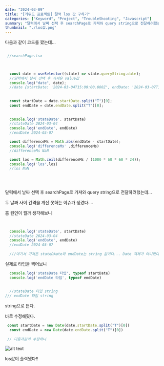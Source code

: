 ```yaml
---
date: "2024-03-09"
title: "[키워드 프로젝트] 달력 los 값 구하기"
categories: ["Keyword", "Project", "TroubleShooting", "Javascript"]
summary: "달력에서 날짜 선택 후 searchPage로 가져와 query string으로 전달하려했는데… 두 날짜 사이 간격을 계산 못하는 이슈가 생겼다."
thumbnail: "./los값.png"
---
```




다음과 같이 코드를 짰는데… 

```jsx

 //searchPage.tsx

  
  
  const date = useSelector((state) => state.queryString.date);
  //달력에서 날짜 선택 후 가져온 value값
  console.log("date", date);
  //date {startDate: '2024-03-04T15:00:00.000Z', endDate: '2024-03-07T14:59:59.999Z'}
  
  
  const startDate = date.startDate.split("T")[0];
  const endDate = date.endDate.split("T")[0];
  
  
  console.log('stateDate', startDate)
  //stateDate 2024-03-04
  console.log('endDate', endDate)
  //endDate 2024-03-07

  const differenceMs = Math.abs(endDate - startDate);
  console.log('differenceMs' ,differenceMs)
  //differenceMs NaN

  const los = Math.ceil(differenceMs / (1000 * 60 * 60 * 24));
  console.log('los',los)
  //los NaN
  
  
  
```

달력에서 날짜 선택 후 searchPage로 가져와 query string으로 전달하려했는데…

두 날짜 사이 간격을 계산 못하는 이슈가 생겼다….

흠 원인이 뭘까 생각해보니

```jsx
  
  
  console.log('stateDate', startDate)
  //stateDate 2024-03-04
  console.log('endDate', endDate)
  //endDate 2024-03-07
  
  ///여기서 가져온 stateDAate와 endDate는 string 값이다... Date 객체가 아니였다.
```

실제로 타입을 찍어보니

```jsx
  console.log('stateDate 타입', typeof startDate)
  console.log('endDate 타입', typeof endDate)
  
  
  //stateDate 타입 string
/// endDate 타입 string
```

string으로 뜬다.

바로 수정해줬다.

```jsx
 const startDate = new Date(date.startDate.split("T")[0])
  const endDate = new Date(date.endDate.split("T")[0])
  
 // 다음과같이 수정하니
```

![alt text](los값.png)

los값이 출력됐다!!